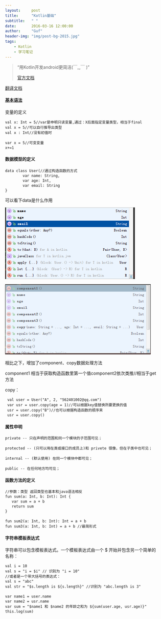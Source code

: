 ```yaml
---
layout:     post
title:      "Kotlin基础"
subtitle:   " "
date:       2016-03-16 12:00:00
author:     "Guf"
header-img: "img/post-bg-2015.jpg"
tags:
    - Kotlin
    - 学习笔记
---
```


> “用Kotlin开发android更简洁(￣_,￣ )”
> 
> [官方文档](https://kotlinlang.org/api/latest/jvm/stdlib/kotlin/index.html)
> 
[翻译文档](https://github.com/huanglizhuo/kotlin-in-chinese)



####  [基本语法](http://kotlindoc.com/GettingStarted/Basic-Syntax.html)
变量的定义

```
val x: Int = 5//var是申明只读变量,通过：X后面指定变量类型，相当于final
val x = 5//可以自行推导出类型
val x : Int//没有初值时

var x = 5//可变变量
x+=1
```


#### 数据模型的定义

```
data class User(//通过构造函数的方式
        var name: String,
        var age: Int,
        var email: String
}
```

可以看下data是什么作用

![没有data](https://raw.githubusercontent.com/gf5353/res/master/blog_image/20160317150332.png)


![使用data](https://raw.githubusercontent.com/gf5353/res/master/blog_image/20160317150412.png)

相比之下，增加了component、copy数据处理方法

component1 相当于获取构造函数里第一个值component2依次类推//相当于get方法

copy：

```
 val user = User("A", 2, "562401002@qq.com")
 var usr = user.copy(age = 1)//可以根据key值替换所要更换的值
 usr = user.copy("B")//也可以根据构造函数的顺序来
 usr = user.copy()

```



#### 属性申明

```
private -- 只在声明的范围和同一个模块的子范围可见；

protected -- (只可以用在类或接口的成员上)和 privete 很像，但在子类中也可见；

internal -- (默认使用) 在同一个模块中都可见；

public -- 在任何地方均可见；

```


#### 函数方法的定义

```
//参数：类型 返回类型也基本和java语法相反
fun sum(a: Int, b: Int): Int {
   var sum = a + b
   return sum
}

fun sum2(a: Int, b: Int): Int = a + b
fun sum3(a: Int, b: Int) = a + b //最简形式
```

#### 字符串模板表达式
字符串可以包含模板表达式。一个模板表达式由一个 $ 开始并包含另一个简单的名称：


```
val i = 10
val s = "i = $i" // 识别为 "i = 10"
//或者是一个带大括号的表达式：
val s = "abc"
val str = "$s.length is ${s.length}" //识别为 "abc.length is 3"

var name1 = user.name
var name2 = usr.name
var sum = "$name1 和 $name2 的年龄之和为 ${sum(user.age, usr.age)}"
this.log(sum)

```